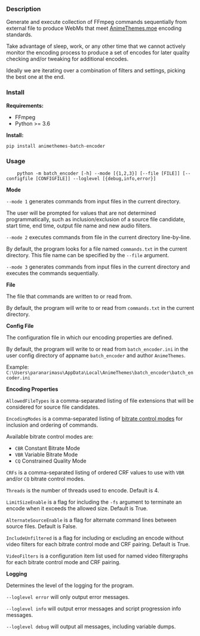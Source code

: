 ### Description

Generate and execute collection of FFmpeg commands sequentially from external file to produce WebMs that meet [AnimeThemes.moe](https://animethemes.moe/) encoding standards.

Take advantage of sleep, work, or any other time that we cannot actively monitor the encoding process to produce a set of encodes for later quality checking and/or tweaking for additional encodes.

Ideally we are iterating over a combination of filters and settings, picking the best one at the end.

### Install

**Requirements:**

* FFmpeg
* Python >= 3.6

**Install:**

    pip install animethemes-batch-encoder

### Usage

        python -m batch_encoder [-h] --mode [{1,2,3}] [--file [FILE]] [--configfile [CONFIGFILE]] --loglevel [{debug,info,error}]

**Mode**

`--mode 1` generates commands from input files in the current directory.

The user will be prompted for values that are not determined programmatically, such as inclusion/exclusion of a source file candidate, start time, end time, output file name and new audio filters.

`--mode 2` executes commands from file in the current directory line-by-line.

By default, the program looks for a file named `commands.txt` in the current directory. This file name can be specified by the `--file` argument.

`--mode 3` generates commands from input files in the current directory and executes the commands sequentially.

**File**

The file that commands are written to or read from.

By default, the program will write to or read from `commands.txt` in the current directory.

**Config File**

The configuration file in which our encoding properties are defined.

By default, the program will write to or read from `batch_encoder.ini` in the user config directory of appname `batch_encoder` and author `AnimeThemes`.

Example: `C:\Users\paranarimasu\AppData\Local\AnimeThemes\batch_encoder\batch_encoder.ini`

**Encoding Properties**

`AllowedFileTypes` is a comma-separated listing of file extensions that will be considered for source file candidates.

`EncodingModes` is a comma-separated listing of [bitrate control modes](https://developers.google.com/media/vp9/bitrate-modes) for inclusion and ordering of commands.

Available bitrate control modes are:

* `CBR` Constant Bitrate Mode
* `VBR` Variable Bitrate Mode
* `CQ` Constrained Quality Mode

`CRFs` is a comma-separated listing of ordered CRF values to use with `VBR` and/or `CQ` bitrate control modes.

`Threads` is the number of threads used to encode. Default is 4.

`LimitSizeEnable` is a flag for including the `-fs` argument to terminate an encode when it exceeds the allowed size. Default is True.

`AlternateSourceEnable` is a flag for alternate command lines between source files. Default is False.

`IncludeUnfiltered` is a flag for including or excluding an encode without video filters for each bitrate control mode and CRF pairing. Default is True.

`VideoFilters` is a configuration item list used for named video filtergraphs for each bitrate control mode and CRF pairing.

**Logging**

Determines the level of the logging for the program.

`--loglevel error` will only output error messages.

`--loglevel info` will output error messages and script progression info messages.

`--loglevel debug` will output all messages, including variable dumps.
